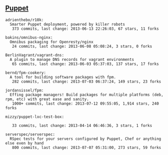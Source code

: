 ## [Puppet](http://puppetlabs.com/)

<!-- PROJECTS_LIST_START -->
    adrienthebo/r10k:
      Smarter Puppet deployment, powered by killer robots
       373 commits, last change: 2013-06-13 22:26:03, 67 stars, 11 forks

    bakins/omnibus-nginx:
      Omnibus packaging for Openresty/nginx
       24 commits, last change: 2013-06-08 05:08:24, 3 stars, 0 forks

    BerlinVagrant/vagrant-dns:
      A plugin to manage DNS records for vagrant environments
       65 commits, last change: 2013-06-03 05:37:03, 137 stars, 17 forks

    bernd/fpm-cookery:
      A tool for building software packages with fpm.
       282 commits, last change: 2013-07-03 06:37:24, 149 stars, 23 forks

    jordansissel/fpm:
      Effing package managers! Build packages for multiple platforms (deb, rpm, etc) with great ease and sanity.
       1000+ commits, last change: 2013-07-12 09:55:05, 1,914 stars, 240 forks

    mizzy/puppet-lxc-test-box:

       33 commits, last change: 2013-04-14 06:46:36, 3 stars, 1 forks

    serverspec/serverspec:
      RSpec tests for your servers configured by Puppet, Chef or anything else even by hand
       800 commits, last change: 2013-07-07 05:31:00, 273 stars, 59 forks
<!-- PROJECTS_LIST_END -->

